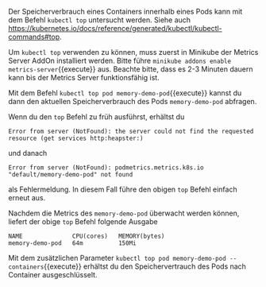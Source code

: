 Der Speicherverbrauch eines Containers innerhalb eines Pods kann mit
dem Befehl `kubectl top` untersucht werden.
Siehe auch https://kubernetes.io/docs/reference/generated/kubectl/kubectl-commands#top.

Um `kubectl top` verwenden zu können, muss zuerst in Minikube der Metrics Server AddOn
installiert werden. Bitte führe `minikube addons enable metrics-server`{{execute}} aus.
Beachte bitte, dass es 2-3 Minuten dauern kann bis der Metrics Server funktionsfähig ist.

Mit dem Befehl `kubectl top pod memory-demo-pod`{{execute}} kannst du dann den aktuellen
Speicherverbrauch des Pods `memory-demo-pod` abfragen.

Wenn du den `top` Befehl zu früh ausführst, erhältst du 
```
Error from server (NotFound): the server could not find the requested resource (get services http:heapster:)
```
und danach 
```
Error from server (NotFound): podmetrics.metrics.k8s.io "default/memory-demo-pod" not found
```
als Fehlermeldung. In diesem Fall führe den obigen `top` Befehl einfach erneut aus.

Nachdem die Metrics des `memory-demo-pod` überwacht werden können, liefert der obige
`top` Befehl folgende Ausgabe
```
NAME              CPU(cores)   MEMORY(bytes)
memory-demo-pod   64m          150Mi  
```

Mit dem zusätzlichen Parameter 
`kubectl top pod memory-demo-pod --containers`{{execute}}
erhältst du den Speichervertrauch des Pods nach Container ausgeschlüsselt. 